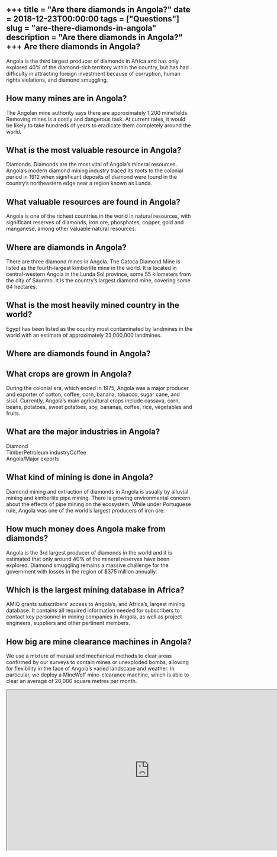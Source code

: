 +++
title = "Are there diamonds in Angola?"
date = 2018-12-23T00:00:00
tags = ["Questions"]
slug = "are-there-diamonds-in-angola"
description = "Are there diamonds in Angola?"
+++
Are there diamonds in Angola?
-----------------------------

Angola is the third largest producer of diamonds in Africa and has only explored 40% of the diamond-rich territory within the country, but has had difficulty in attracting foreign investment because of corruption, human rights violations, and diamond smuggling.

How many mines are in Angola?
-----------------------------

The Angolan mine authority says there are approximately 1,200 minefields. Removing mines is a costly and dangerous task. At current rates, it would be likely to take hundreds of years to eradicate them completely around the world.

What is the most valuable resource in Angola?
---------------------------------------------

Diamonds. Diamonds are the most vital of Angola’s mineral resources. Angola’s modern diamond mining industry traced its roots to the colonial period in 1912 when significant deposits of diamond were found in the country’s northeastern edge near a region known as Lunda.

What valuable resources are found in Angola?
--------------------------------------------

Angola is one of the richest countries in the world in natural resources, with significant reserves of diamonds, iron ore, phosphates, copper, gold and manganese, among other valuable natural resources.

Where are diamonds in Angola?
-----------------------------

There are three diamond mines in Angola. The Catoca Diamond Mine is listed as the fourth-largest kimberlite mine in the world. It is located in central-western Angola in the Lunda Sol province, some 55 kilometers from the city of Saurimo. It is the country’s largest diamond mine, covering some 64 hectares.

What is the most heavily mined country in the world?
----------------------------------------------------

Egypt has been listed as the country most contaminated by landmines in the world with an estimate of approximately 23,000,000 landmines.

Where are diamonds found in Angola?
-----------------------------------

What crops are grown in Angola?
-------------------------------

During the colonial era, which ended in 1975, Angola was a major producer and exporter of cotton, coffee, corn, banana, tobacco, sugar cane, and sisal. Currently, Angola’s main agricultural crops include cassava, corn, beans, potatoes, sweet potatoes, soy, bananas, coffee, rice, vegetables and fruits.

What are the major industries in Angola?
----------------------------------------

 Diamond  
TimberPetroleum industryCoffee  
Angola/Major exports

What kind of mining is done in Angola?
--------------------------------------

Diamond mining and extraction of diamonds in Angola is usually by alluvial mining and kimberlite pipe mining. There is growing environmental concern about the effects of pipe mining on the ecosystem. While under Portuguese rule, Angola was one of the world’s largest producers of iron ore.

How much money does Angola make from diamonds?
----------------------------------------------

Angola is the 3rd largest producer of diamonds in the world and it is estimated that only around 40% of the mineral reserves have been explored. Diamond smuggling remains a massive challenge for the government with losses in the region of $375 million annually.

Which is the largest mining database in Africa?
-----------------------------------------------

AMIQ grants subscribers’ access to Angola’s, and Africa’s, largest mining database. It contains all required information needed for subscribers to contact key personnel in mining companies in Angola, as well as project engineers, suppliers and other pertinent members.

How big are mine clearance machines in Angola?
----------------------------------------------

We use a mixture of manual and mechanical methods to clear areas confirmed by our surveys to contain mines or unexploded bombs, allowing for flexibility in the face of Angola’s varied landscape and weather. In particular, we deploy a MineWolf mine-clearance machine, which is able to clear an average of 20,000 square metres per month.

<iframe allow="accelerometer; autoplay; clipboard-write; encrypted-media; gyroscope; picture-in-picture" allowfullscreen="" class="__youtube_prefs__  epyt-is-override  no-lazyload" data-no-lazy="1" data-origheight="433" data-origwidth="770" data-skipgform_ajax_framebjll="" height="433" id="_ytid_82242" loading="lazy" src="https://www.youtube.com/embed/SyZJLn3ak4Y?enablejsapi=1&autoplay=0&cc_load_policy=0&cc_lang_pref=&iv_load_policy=1&loop=0&modestbranding=0&rel=1&fs=1&playsinline=0&autohide=2&theme=dark&color=red&controls=1&" title="YouTube player" width="770"></iframe>